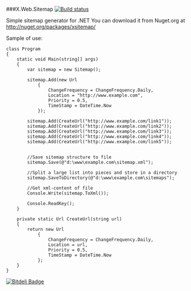 ###X.Web.Sitemap [![Build status](https://travis-ci.org/ernado-x/X.Web.Sitemap.svg?branch=master)](https://travis-ci.org/ernado-x/X.Web.Sitemap)


Simple sitemap generator for .NET
You can download it from Nuget.org at http://nuget.org/packages/xsitemap/


Sample of use:


    class Program
    {    
        static void Main(string[] args)
        {
            var sitemap = new Sitemap();

            sitemap.Add(new Url
                {
                    ChangeFrequency = ChangeFrequency.Daily,
                    Location = "http://www.example.com",
                    Priority = 0.5,
                    TimeStamp = DateTime.Now
                });

            sitemap.Add(CreateUrl("http://www.example.com/link1"));
            sitemap.Add(CreateUrl("http://www.example.com/link2"));
            sitemap.Add(CreateUrl("http://www.example.com/link3"));
            sitemap.Add(CreateUrl("http://www.example.com/link4"));
            sitemap.Add(CreateUrl("http://www.example.com/link5"));


            //Save sitemap structure to file
            sitemap.Save(@"d:\www\example.com\sitemap.xml");

            //Split a large list into pieces and store in a directory
            sitemap.SaveToDirectory(@"d:\www\example.com\sitemaps");

            //Get xml-content of file
            Console.Write(sitemap.ToXml());

            Console.ReadKey();
        }

        private static Url CreateUrl(string url)
        {
            return new Url
                {
                    ChangeFrequency = ChangeFrequency.Daily,
                    Location = url,
                    Priority = 0.5,
                    TimeStamp = DateTime.Now
                };
        }
    }



[![Bitdeli Badge](https://d2weczhvl823v0.cloudfront.net/ernado-x/x.web.sitemap/trend.png)](https://bitdeli.com/free "Bitdeli Badge")

